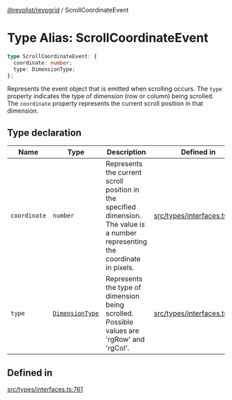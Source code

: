 [@revolist/revogrid](README.md) / ScrollCoordinateEvent

# Type Alias: ScrollCoordinateEvent

```ts
type ScrollCoordinateEvent: {
  coordinate: number;
  type: DimensionType;
};
```

Represents the event object that is emitted when scrolling occurs.
The `type` property indicates the type of dimension (row or column) being scrolled.
The `coordinate` property represents the current scroll position in that dimension.

## Type declaration

| Name | Type | Description | Defined in |
| ------ | ------ | ------ | ------ |
| `coordinate` | `number` | Represents the current scroll position in the specified dimension. The value is a number representing the coordinate in pixels. | [src/types/interfaces.ts:772](https://github.com/revolist/revogrid/blob/04dd894203fb683ca28026a56e8b7c79feca958d/src/types/interfaces.ts#L772) |
| `type` | [`DimensionType`](TypeAlias.DimensionType.md) | Represents the type of dimension being scrolled. Possible values are 'rgRow' and 'rgCol'. | [src/types/interfaces.ts:766](https://github.com/revolist/revogrid/blob/04dd894203fb683ca28026a56e8b7c79feca958d/src/types/interfaces.ts#L766) |

## Defined in

[src/types/interfaces.ts:761](https://github.com/revolist/revogrid/blob/04dd894203fb683ca28026a56e8b7c79feca958d/src/types/interfaces.ts#L761)
